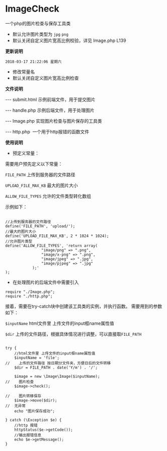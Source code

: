 # ImageCheck
一个php的图片检查与保存工具类

- 默认允许图片类型为 `jpg` `png`
- 默认关闭自定义图片宽高比例校验，详见 Image.php L139

**更新说明**

`2018-03-17 21:22:06 星期六` 
- 修改常量名
- 默认关闭自定义图片宽高比例检查



**文件说明**

--- submit.html 示例前端文件，用于提交图片

--- handle.php 示例后端文件，用于处理图片

--- Image.php 实现图片检查与图片保存的工具类

--- http.php  一个用于http报错的函数文件


**使用说明**

- 预定义常量：

需要用户预先定义以下常量：

`FILE_PATH` 上传到服务器的文件路径

`UPLOAD_FILE_MAX_KB` 最大的图片大小

`ALLOW_FILE_TYPES` 允许的文件类型转化数组

示例如下：

```

//上传到服务器的文件路径
define('FILE_PATH', 'upload/');
//最大的图片大小
define('UPLOAD_FILE_MAX_KB', 2 * 1024 * 1024);
//允许图片类型
define('ALLOW_FILE_TYPES', 'return array(
                "image/png" => ".png",
                "image/x-png" => ".png",
                "image/jpeg" => ".jpg",
                "image/pjpeg" => ".jpg"
            );'
);

```

- 在处理图片的后端文件中需要引入

```
require "./Image.php";
require "./http.php";
```
接着，需要在try-catch块中创建该工具类的实例，并执行函数。
需要用到的参数如下：

`$inputName`  html文件里 上传文件的input框name属性值

`$dir` 上传的文件路径，根据具体情况进行调整，可以直接取`FILE_PATH`

```

try {
    //html文件里 上传文件的input框name属性值
    $inputName = 'file';
//    上传的文件路径 按日期分文件夹，方便日后的文件转移
    $dir = FILE_PATH . date('Y/m') . '/';

    $image = new \Image\Image($inputName);
//    图片检查
    $image->check();

//    图片转移保存
    $image->move($dir);
//  无异常
    echo "图片保存成功";

} catch (\Exception $e) {
    //http 报错
    httpStatus($e->getCode());
    //输出报错信息
    echo $e->getMessage();
}
```



